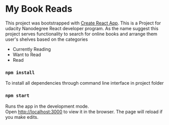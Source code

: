 # My Book Reads

This project was bootstrapped with [Create React App](https://github.com/facebook/create-react-app).
This is a Project for udacity Nanodegree React developer program. As the name suggest this project serves 
functionality to search for online books and arrange them user's shelves based on the categories
- Currently Reading
- Want to Read
- Read

### `npm install`

To install all dependencies through command line interface in project folder

### `npm start`

Runs the app in the development mode.<br />
Open [http://localhost:3000](http://localhost:3000) to view it in the browser.
The page will reload if you make edits.<br />





